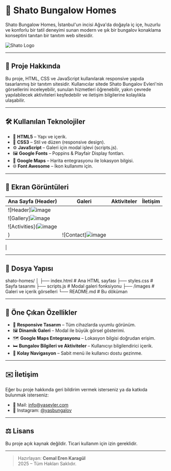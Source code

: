 # 🏡 Shato Bungalow Homes

Shato Bungalow Homes, İstanbul'un incisi Ağva'da doğayla iç içe, huzurlu ve konforlu bir tatil deneyimi sunan modern ve şık bir bungalov konaklama konseptini tanıtan bir tanıtım web sitesidir.

![Shato Logo](./shato.png)

---

## 🌿 Proje Hakkında

Bu proje, HTML, CSS ve JavaScript kullanılarak responsive yapıda tasarlanmış bir tanıtım sitesidir. Kullanıcılar sitede Shato Bungalov Evleri'nin görsellerini inceleyebilir, sunulan hizmetleri öğrenebilir, yakın çevrede yapılabilecek aktiviteleri keşfedebilir ve iletişim bilgilerine kolaylıkla ulaşabilir.

---

## 🛠️ Kullanılan Teknolojiler

- 🧱 **HTML5** – Yapı ve içerik.
- 🎨 **CSS3** – Stil ve düzen (responsive design).
- ⚙️ **JavaScript** – Galeri için modal işlevi (scripts.js).
- 🖼️ **Google Fonts** – Poppins & Playfair Display fontları.
- 📍 **Google Maps** – Harita entegrasyonu ile lokasyon bilgisi.
- 🌐 **Font Awesome** – İkon kullanımı için.

---

## 📸 Ekran Görüntüleri

| Ana Sayfa (Header) | Galeri | Aktiviteler | İletişim |
|--------------------|--------|-------------|----------|
| ![Header]![image](https://github.com/user-attachments/assets/103f6a0b-adb7-43ad-8cf7-eee86f47b81e)
 | ![Gallery]![image](https://github.com/user-attachments/assets/bb9ba4d8-d271-4dd8-99a9-826ee264e8ee)
 | ![Activities](![image](https://github.com/user-attachments/assets/32ecbfb2-bda8-448a-907e-3845ad4d2d2f)
) | ![Contact]![image](https://github.com/user-attachments/assets/a314ab77-7b13-4bc3-ab2b-7d781cc063f1)
 |

---

## 📁 Dosya Yapısı

shato-homes/
│
├── index.html # Ana HTML sayfası
├── styles.css # Sayfa tasarımı
├── scripts.js # Modal galeri fonksiyonu
├── /images # Galeri ve içerik görselleri
└── README.md # Bu döküman


---

## 📌 Öne Çıkan Özellikler

- 🔄 **Responsive Tasarım** – Tüm cihazlarda uyumlu görünüm.
- 🖼️ **Dinamik Galeri** – Modal ile büyük görsel gösterimi.
- 🗺️ **Google Maps Entegrasyonu** – Lokasyon bilgisi doğrudan erişim.
- 🛏️ **Bungalov Bilgileri ve Aktiviteler** – Kullanıcıyı bilgilendirici içerik.
- 📲 **Kolay Navigasyon** – Sabit menü ile kullanıcı dostu gezinme.

---

## ✉️ İletişim

Eğer bu proje hakkında geri bildirim vermek isterseniz ya da katkıda bulunmak isterseniz:

- 📧 Mail: [info@yasevler.com](mailto:info@yasevler.com)
- 📸 Instagram: [@yasbungalov](https://www.instagram.com/yasbungalov)

---

## ⚖️ Lisans

Bu proje açık kaynak değildir. Ticari kullanım için izin gereklidir.

---

> Hazırlayan: **Cemal Eren Karagül**  
> 2025 – Tüm Hakları Saklıdır.  
